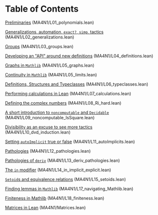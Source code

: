 #  Table of Contents



[Preliminaries](MA4N1/L01_polynomials.lean) (MA4N1/L01_polynomials.lean)


[Generalizations, automation, `exact?`, `simp`, tactics](MA4N1/L02_generalizations.lean) (MA4N1/L02_generalizations.lean)

[Groups](MA4N1/L03_groups.lean) (MA4N1/L03_groups.lean)


[Developing an "API" around new definitions](MA4N1/L04_definitions.lean) (MA4N1/L04_definitions.lean)

[Graphs in `Mathlib`](MA4N1/L05_graphs.lean) (MA4N1/L05_graphs.lean)


[Continuity in `Mathlib`](MA4N1/L05_limits.lean) (MA4N1/L05_limits.lean)


[Definitions, Structures and Typeclasses](MA4N1/L06_typeclasses.lean) (MA4N1/L06_typeclasses.lean)

[Performing calculations in Lean](MA4N1/L07_calculations.lean) (MA4N1/L07_calculations.lean)



[Defining the complex numbers](MA4N1/L08_Ri_hard.lean) (MA4N1/L08_Ri_hard.lean)


[A short introduction to `noncomputable` and `Decidable`](MA4N1/L09_noncomputable_IsSquare.lean) (MA4N1/L09_noncomputable_IsSquare.lean)

[Divisibility as an excuse to see more tactics](MA4N1/L10_dvd_induction.lean) (MA4N1/L10_dvd_induction.lean)


[Setting `autoImplicit` true or false](MA4N1/L11_autoImplicits.lean) (MA4N1/L11_autoImplicits.lean)

[Pathologies](MA4N1/L12_pathologies.lean) (MA4N1/L12_pathologies.lean)

[Pathologies of `deriv`](MA4N1/L13_deriv_pathologies.lean) (MA4N1/L13_deriv_pathologies.lean)


[The `in` modifier](MA4N1/L14_in_implicit_explicit.lean) (MA4N1/L14_in_implicit_explicit.lean)

[`Setoid`s and equivalence relations](MA4N1/L15_setoids.lean) (MA4N1/L15_setoids.lean)



[Finding lemmas in `Mathlib`](MA4N1/L17_navigating_Mathlib.lean) (MA4N1/L17_navigating_Mathlib.lean)

[Finiteness in Mathlib](MA4N1/L18_finiteness.lean) (MA4N1/L18_finiteness.lean)

[Matrices in Lean](MA4N1/Matrices.lean) (MA4N1/Matrices.lean)

